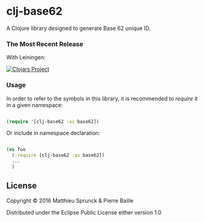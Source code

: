 clj-base62
==========

A Clojure library designed to generate Base 62 unique ID.

### The Most Recent Release

With Leiningen:

[![Clojars Project](http://clojars.org/msprunck/clj-base62/latest-version.svg) ](http://clojars.org/msprunck/clj-base62)

### Usage

In order to refer to the symbols in this library, it is recommended to
*require* it in a given namespace:

```clojure

(require '[clj-base62 :as base62])
```

Or include in namespace declaration:


```clojure

(ns foo
  (:require [clj-base62 :as base62])
  ...
  )

```

## License

Copyright © 2016 Matthieu Sprunck & Pierre Baille

Distributed under the Eclipse Public License either version 1.0
